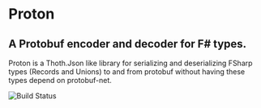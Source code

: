 # Proton
## A Protobuf encoder and decoder for F# types.
Proton is a Thoth.Json like library for serializing and deserializing FSharp types (Records and Unions) to and from protobuf without having these types depend on protobuf-net.  

![Build Status](https://github.com/sebfia/Proton/.github/workflows/build-nuget.yml/badge.svg)
